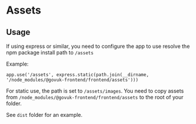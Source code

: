 # Assets

## Usage

If using express or similar, you need to configure the app to use resolve
the npm package install path to `/assets`

Example:

```
app.use('/assets', express.static(path.join(__dirname, '/node_modules/@govuk-frontend/frontend/assets')))
```

For static use, the path is set to `/assets/images`. You need to copy assets
from `/node_modules/@govuk-frontend/frontend/assets` to the root of your folder.

See `dist` folder for an example.

